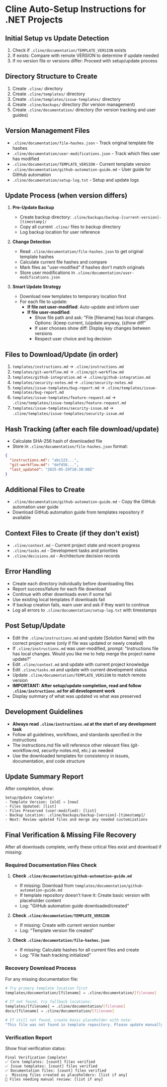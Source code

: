 # Cline Auto-Setup Instructions for .NET Projects

## Initial Setup vs Update Detection
1. Check if `.cline/documentation/TEMPLATE_VERSION` exists
2. If exists: Compare with remote VERSION to determine if update needed
3. If no version file or versions differ: Proceed with setup/update process

## Directory Structure to Create
1. Create `.cline/` directory
2. Create `.cline/templates/` directory  
3. Create `.cline/templates/issue-templates/` directory
4. Create `.cline/backups/` directory (for version management)
5. Create `.cline/documentation/` directory (for version tracking and user guides)

## Version Management Files
- `.cline/documentation/file-hashes.json` - Track original template file hashes
- `.cline/documentation/user-modifications.json` - Track which files user has modified
- `.cline/documentation/TEMPLATE_VERSION` - Current template version
- `.cline/documentation/github-automation-guide.md` - User guide for GitHub automation
- `.cline/documentation/setup-log.txt` - Setup and update logs

## Update Process (when version differs)
1. **Pre-Update Backup**
   - Create backup directory: `.cline/backups/backup-[current-version]-[timestamp]/`
   - Copy all current `.cline/` files to backup directory
   - Log backup location for user reference

2. **Change Detection**
   - Read `.cline/documentation/file-hashes.json` to get original template hashes
   - Calculate current file hashes and compare
   - Mark files as "user-modified" if hashes don't match originals
   - Store user modifications in `.cline/documentation/user-modifications.json`

3. **Smart Update Strategy**
   - Download new templates to temporary location first
   - For each file to update:
     - **If file not user-modified**: Auto-update and inform user
     - **If file user-modified**: 
       - Show file path and ask: "File [filename] has local changes. Options: (k)eep current, (u)pdate anyway, (s)how diff"
       - If user chooses show diff: Display key changes between versions
       - Respect user choice and log decision

## Files to Download/Update (in order)
1. `templates/instructions.md` → `.cline/instructions.md`
2. `templates/git-workflow.md` → `.cline/git-workflow.md`
3. `templates/github-integration.md` → `.cline/github-integration.md`
4. `templates/security-notes.md` → `.cline/security-notes.md`
5. `templates/issue-templates/bug-report.md` → `.cline/templates/issue-templates/bug-report.md`
6. `templates/issue-templates/feature-request.md` → `.cline/templates/issue-templates/feature-request.md`
7. `templates/issue-templates/security-issue.md` → `.cline/templates/issue-templates/security-issue.md`

## Hash Tracking (after each file download/update)
- Calculate SHA-256 hash of downloaded file
- Store in `.cline/documentation/file-hashes.json` format:
```json
{
  "instructions.md": "abc123...",
  "git-workflow.md": "def456...",
  "last_updated": "2025-05-29T10:30:00Z"
}
```

## Additional Files to Create
- `.cline/documentation/github-automation-guide.md` - Copy the GitHub automation user guide
- Download GitHub automation guide from templates repository if available

## Context Files to Create (if they don't exist)
- `.cline/context.md` - Current project state and recent progress
- `.cline/tasks.md` - Development tasks and priorities  
- `.cline/decisions.md` - Architecture decision records

## Error Handling
- Create each directory individually before downloading files
- Report success/failure for each file download
- Continue with other downloads even if some fail
- Use existing local templates if downloads fail
- If backup creation fails, warn user and ask if they want to continue
- Log all errors to `.cline/documentation/setup-log.txt` with timestamps

## Post Setup/Update
- Edit the `.cline/instructions.md` and update [Solution Name] with the correct project name (only if file was updated or newly created)
- If `.cline/instructions.md` was user-modified, prompt: "Instructions file has local changes. Would you like me to help merge the project name update?"
- Edit `.cline/context.md` and update with current project knowledge
- Edit `.cline/tasks.md` and update with current development status
- Update `.cline/documentation/TEMPLATE_VERSION` to match remote version
- **IMPORTANT: After setup/update completion, read and follow `.cline/instructions.md` for all development work**
- Display summary of what was updated vs what was preserved

## Development Guidelines
- **Always read `.cline/instructions.md` at the start of any development task**
- Follow all guidelines, workflows, and standards specified in the instructions
- The instructions.md file will reference other relevant files (git-workflow.md, security-notes.md, etc.) as needed
- Use the downloaded templates for consistency in issues, documentation, and code structure

## Update Summary Report
After completion, show:
```
Setup/Update Complete!
- Template Version: [old] → [new]
- Files Updated: [list]
- Files Preserved (user-modified): [list]  
- Backup Location: .cline/backups/backup-[version]-[timestamp]/
- Next: Review updated files and merge any needed customizations
```

## Final Verification & Missing File Recovery
After all downloads complete, verify these critical files exist and download if missing:

### Required Documentation Files Check
1. **Check `.cline/documentation/github-automation-guide.md`**
   - If missing: Download from `templates/documentation/github-automation-guide.md`
   - If template repository doesn't have it: Create basic version with placeholder content
   - Log: "GitHub automation guide downloaded/created"

2. **Check `.cline/documentation/TEMPLATE_VERSION`**
   - If missing: Create with current version number
   - Log: "Template version file created"

3. **Check `.cline/documentation/file-hashes.json`**
   - If missing: Calculate hashes for all current files and create
   - Log: "File hash tracking initialized"

### Recovery Download Process
For any missing documentation file:
```bash
# Try primary template location first
templates/documentation/[filename] → .cline/documentation/[filename]

# If not found, try fallback locations:
templates/[filename] → .cline/documentation/[filename]
docs/[filename] → .cline/documentation/[filename]

# If still not found, create basic placeholder with note:
"This file was not found in template repository. Please update manually."
```

### Verification Report
Show final verification status:
```
Final Verification Complete!
✅ Core templates: [count] files verified
✅ Issue templates: [count] files verified  
✅ Documentation files: [count] files verified
⚠️  Missing files created as placeholders: [list if any]
🔄 Files needing manual review: [list if any]
```